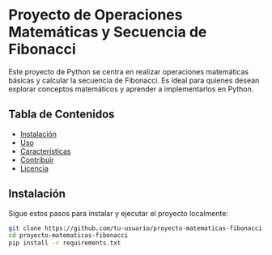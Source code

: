 # Proyecto de Operaciones Matemáticas y Secuencia de Fibonacci

Este proyecto de Python se centra en realizar operaciones matemáticas básicas y calcular la secuencia de Fibonacci. Es ideal para quienes desean explorar conceptos matemáticos y aprender a implementarlos en Python.

## Tabla de Contenidos

- [Instalación](#instalación)
- [Uso](#uso)
- [Características](#características)
- [Contribuir](#contribuir)
- [Licencia](#licencia)

## Instalación

Sigue estos pasos para instalar y ejecutar el proyecto localmente:

```bash
git clone https://github.com/tu-usuario/proyecto-matematicas-fibonacci.git
cd proyecto-matematicas-fibonacci
pip install -r requirements.txt
